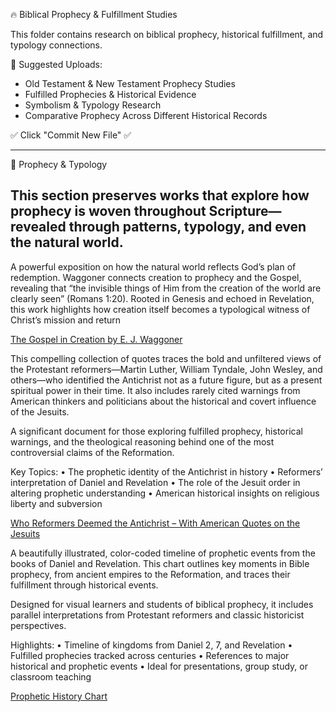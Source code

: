  🔥 Biblical Prophecy & Fulfillment Studies

This folder contains research on biblical prophecy, historical fulfillment, and typology connections.

 📜 Suggested Uploads:
- Old Testament & New Testament Prophecy Studies
- Fulfilled Prophecies & Historical Evidence
- Symbolism & Typology Research
- Comparative Prophecy Across Different Historical Records

✅ Click "Commit New File" ✅

------
🔮 Prophecy & Typology

This section preserves works that explore how prophecy is woven throughout Scripture—revealed through patterns, typology, and even the natural world.
-------

A powerful exposition on how the natural world reflects God’s plan of redemption. Waggoner connects creation to prophecy and the Gospel, revealing that “the invisible things of Him from the creation of the world are clearly seen” (Romans 1:20). Rooted in Genesis and echoed in Revelation, this work highlights how creation itself becomes a typological witness of Christ’s mission and return

[The Gospel in Creation by E. J. Waggoner](https://bafybeigjx3bbbuslsqrjg7pxelbprcsozh6vtyuaztwnti4oscqcmqh6hq.ipfs.w3s.link/The-Gospel-In-Creation.pdf)


This compelling collection of quotes traces the bold and unfiltered views of the Protestant reformers—Martin Luther, William Tyndale, John Wesley, and others—who identified the Antichrist not as a future figure, but as a present spiritual power in their time. It also includes rarely cited warnings from American thinkers and politicians about the historical and covert influence of the Jesuits.

A significant document for those exploring fulfilled prophecy, historical warnings, and the theological reasoning behind one of the most controversial claims of the Reformation.

Key Topics:
	•	The prophetic identity of the Antichrist in history
	•	Reformers’ interpretation of Daniel and Revelation
	•	The role of the Jesuit order in altering prophetic understanding
	•	American historical insights on religious liberty and subversion

[Who Reformers Deemed the Antichrist – With American Quotes on the Jesuits](https://bafybeigwl36lgmar7srveufouhvjibyvuevu44slxiocsizmkj32t253v4.ipfs.w3s.link/Reformers%20view%20on%20antichrist%20and%20quotes%20on%20the%20Jesuits.pdf)


A beautifully illustrated, color-coded timeline of prophetic events from the books of Daniel and Revelation. This chart outlines key moments in Bible prophecy, from ancient empires to the Reformation, and traces their fulfillment through historical events.

Designed for visual learners and students of biblical prophecy, it includes parallel interpretations from Protestant reformers and classic historicist perspectives.

Highlights:
	•	Timeline of kingdoms from Daniel 2, 7, and Revelation
	•	Fulfilled prophecies tracked across centuries
	•	References to major historical and prophetic events
	•	Ideal for presentations, group study, or classroom teaching

[Prophetic History Chart](https://bafybeiggtgzd6jhkvdqmyfyv43xtru7n4z4qc2lnpgkb7iysrfxq3whuju.ipfs.w3s.link/Prophetic-History-Chart-color.pdf)
